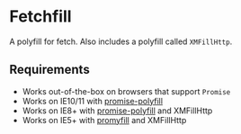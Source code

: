 # Fetchfill
A polyfill for fetch. Also includes a polyfill called `XMFillHttp`.

## Requirements
* Works out-of-the-box on browsers that support `Promise`
* Works on IE10/11 with [promise-polyfill](https://github.com/taylorhakes/promise-polyfill)
* Works on IE8+ with [promise-polyfill](https://github.com/taylorhakes/promise-polyfill) and XMFillHttp
* Works on IE5+ with [promyfill](https://github.com/themirrazz/promyfill) and XMFillHttp
